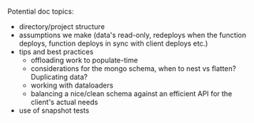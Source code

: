 Potential doc topics:

- directory/project structure
- assumptions we make (data's read-only, redeploys when the function deploys, function deploys in sync with client deploys etc.)
- tips and best practices
  - offloading work to populate-time
  - considerations for the mongo schema, when to nest vs flatten? Duplicating data?
  - working with dataloaders
  - balancing a nice/clean schema against an efficient API for the client's actual needs
- use of snapshot tests
